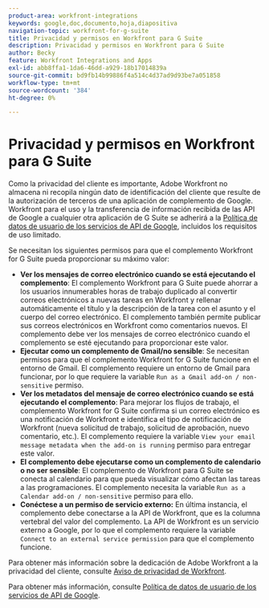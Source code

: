 ```yaml
---
product-area: workfront-integrations
keywords: google,doc,documento,hoja,diapositiva
navigation-topic: workfront-for-g-suite
title: Privacidad y permisos en Workfront para G Suite
description: Privacidad y permisos en Workfront para G Suite
author: Becky
feature: Workfront Integrations and Apps
exl-id: abb8ffa1-1da6-46dd-a929-18b17014839a
source-git-commit: bd9fb14b99886f4a514c4d37ad9d93be7a051858
workflow-type: tm+mt
source-wordcount: '384'
ht-degree: 0%

---
```


# Privacidad y permisos en Workfront para G Suite

Como la privacidad del cliente es importante, Adobe Workfront no almacena ni recopila ningún dato de identificación del cliente que resulte de la autorización de terceros de una aplicación de complemento de Google. Workfront para el uso y la transferencia de información recibida de las API de Google a cualquier otra aplicación de G Suite se adherirá a la [Política de datos de usuario de los servicios de API de Google](https://developers.google.com/terms/api-services-user-data-policy), incluidos los requisitos de uso limitado.

Se necesitan los siguientes permisos para que el complemento Workfront for G Suite pueda proporcionar su máximo valor:

* **Ver los mensajes de correo electrónico cuando se está ejecutando el complemento**: El complemento Workfront para G Suite puede ahorrar a los usuarios innumerables horas de trabajo duplicado al convertir correos electrónicos a nuevas tareas en Workfront y rellenar automáticamente el título y la descripción de la tarea con el asunto y el cuerpo del correo electrónico. El complemento también permite publicar sus correos electrónicos en Workfront como comentarios nuevos. El complemento debe ver los mensajes de correo electrónico cuando el complemento se esté ejecutando para proporcionar este valor.
* **Ejecutar como un complemento de Gmail/no sensible**: Se necesitan permisos para que el complemento Workfront for G Suite funcione en el entorno de Gmail. El complemento requiere un entorno de Gmail para funcionar, por lo que requiere la variable `Run as a Gmail add-on / non-sensitive` permiso.
* **Ver los metadatos del mensaje de correo electrónico cuando se está ejecutando el complemento**: Para mejorar los flujos de trabajo, el complemento Workfront for G Suite confirma si un correo electrónico es una notificación de Workfront e identifica el tipo de notificación de Workfront (nueva solicitud de trabajo, solicitud de aprobación, nuevo comentario, etc.). El complemento requiere la variable `View your email message metadata when the add-on is running` permiso para entregar este valor.
* **El complemento debe ejecutarse como un complemento de calendario o no ser sensible**: El complemento de Workfront para G Suite se conecta al calendario para que pueda visualizar cómo afectan las tareas a las programaciones. El complemento necesita la variable `Run as a Calendar add-on / non-sensitive` permiso para ello.
* **Conéctese a un permiso de servicio externo:** En última instancia, el complemento debe conectarse a la API de Workfront, que es la columna vertebral del valor del complemento. La API de Workfront es un servicio externo a Google, por lo que el complemento requiere la variable `Connect to an external service permission` para que el complemento funcione.

Para obtener más información sobre la dedicación de Adobe Workfront a la privacidad del cliente, consulte [Aviso de privacidad de Workfront](https://www.adobe.com/content/dam/cc/en/legal/terms/enterprise/pdfs/Privacy-Notice-and-Privacy-Shield-Statement-Adobe-Workfront.pdf).

Para obtener más información, consulte [Política de datos de usuario de los servicios de API de Google](https://developers.google.com/terms/api-services-user-data-policy).
